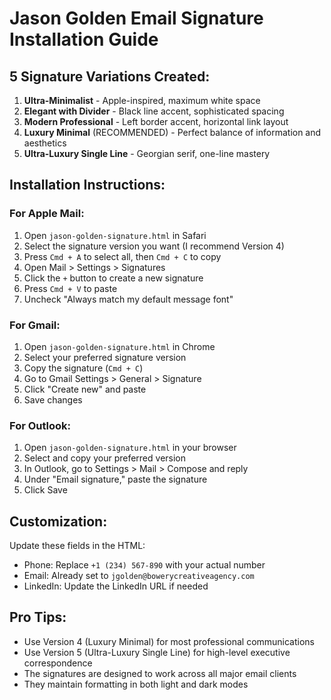# Jason Golden Email Signature Installation Guide

## 5 Signature Variations Created:

1. **Ultra-Minimalist** - Apple-inspired, maximum white space
2. **Elegant with Divider** - Black line accent, sophisticated spacing
3. **Modern Professional** - Left border accent, horizontal link layout
4. **Luxury Minimal** (RECOMMENDED) - Perfect balance of information and aesthetics
5. **Ultra-Luxury Single Line** - Georgian serif, one-line mastery

## Installation Instructions:

### For Apple Mail:
1. Open `jason-golden-signature.html` in Safari
2. Select the signature version you want (I recommend Version 4)
3. Press `Cmd + A` to select all, then `Cmd + C` to copy
4. Open Mail > Settings > Signatures
5. Click the `+` button to create a new signature
6. Press `Cmd + V` to paste
7. Uncheck "Always match my default message font"

### For Gmail:
1. Open `jason-golden-signature.html` in Chrome
2. Select your preferred signature version
3. Copy the signature (`Cmd + C`)
4. Go to Gmail Settings > General > Signature
5. Click "Create new" and paste
6. Save changes

### For Outlook:
1. Open `jason-golden-signature.html` in your browser
2. Select and copy your preferred version
3. In Outlook, go to Settings > Mail > Compose and reply
4. Under "Email signature," paste the signature
5. Click Save

## Customization:

Update these fields in the HTML:
- Phone: Replace `+1 (234) 567-890` with your actual number
- Email: Already set to `jgolden@bowerycreativeagency.com`
- LinkedIn: Update the LinkedIn URL if needed

## Pro Tips:
- Use Version 4 (Luxury Minimal) for most professional communications
- Use Version 5 (Ultra-Luxury Single Line) for high-level executive correspondence
- The signatures are designed to work across all major email clients
- They maintain formatting in both light and dark modes